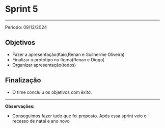 # Sprint 5
---

Período: 09/12/2024

## Objetivos

- Fazer a apresentação(Kaio,Renan e Guilherme Oliveira)
- Finalizar o prototipo no figma(Renan e Diogo)
- Organizar apresentação(todos)


## Finalização
- O time concluiu os objetivos com êxito.
---

**Observações:**
- Conseguimos fazer tudo que foi proposto. Após essa sprint veio o recesso de natal e ano novo